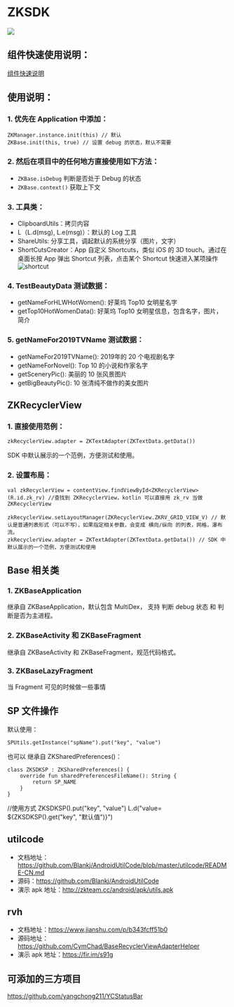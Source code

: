 # ZKSDK

[![](https://jitpack.io/v/ZhuoKeTeam/ZKSDK.svg)](https://jitpack.io/#ZhuoKeTeam/ZKSDK)

## 组件快速使用说明：

[组件快速说明](https://github.com/ZhuoKeTeam/ZKComponentDocument)

## 使用说明：

### 1. 优先在 Application 中添加：

```
ZKManager.instance.init(this) // 默认
ZKBase.init(this, true) // 设置 debug 的状态，默认不需要
```

### 2. 然后在项目中的任何地方直接使用如下方法：

- `ZKBase.isDebug`  判断是否处于 Debug 的状态
- `ZKBase.context()`  获取上下文

### 3. 工具类：

- ClipboardUtils：拷贝内容
- L（L.d(msg), L.e(msg)）：默认的 Log 工具
- ShareUtils: 分享工具，调起默认的系统分享（图片，文字）
- ShortCutsCreator：App 自定义 Shortcuts，类似 iOS 的 3D touch。通过在桌面长按 App 弹出 Shortcut 列表，点击某个 Shortcut 快速进入某项操作![shortcut](https://www.trinea.cn/wp-content/uploads/2016/11/android-shortcut.png)

### 4. TestBeautyData 测试数据：
- getNameForHLWHotWomen(): 好莱坞 Top10 女明星名字
- getTop10HotWomenData(): 好莱坞 Top10 女明星信息，包含名字，图片，简介

### 5. getNameFor2019TVName 测试数据：

- getNameFor2019TVName(): 2019年的 20 个电视剧名字
- getNameForNovel(): Top 10 的小说和作家名字
- getSceneryPic(): 美丽的 10 张风景图片
- getBigBeautyPic(): 10 张清纯不做作的美女图片

## ZKRecyclerView

### 1. 直接使用范例：

```
zkRecyclerView.adapter = ZKTextAdapter(ZKTextData.getData())
```

SDK 中默认展示的一个范例，方便测试和使用。

### 2. 设置布局：
```
val zkRecyclerView = contentView.findViewById<ZKRecyclerView>(R.id.zk_rv) //查找到 ZKRecyclerView，kotlin 可以直接用 zk_rv 当做 ZKRecyclerView

zkRecyclerView.setLayoutManager(ZKRecyclerView.ZKRV_GRID_VIEW_V) // 默认是普通列表形式（可以不写），如果指定相关参数，会变成 横向/纵向 的列表，网格，瀑布流。
zkRecyclerView.adapter = ZKTextAdapter(ZKTextData.getData()) // SDK 中默认展示的一个范例，方便测试和使用
```

## Base 相关类

### 1. ZKBaseApplication

继承自 ZKBaseApplication，默认包含 MultiDex， 支持 判断 debug 状态 和 判断是否为主进程。

### 2. ZKBaseActivity 和 ZKBaseFragment 

继承自 ZKBaseActivity 和 ZKBaseFragment，规范代码格式。

### 3. ZKBaseLazyFragment

当 Fragment 可见的时候做一些事情

## SP 文件操作

默认使用：
```
SPUtils.getInstance("spName").put("key", "value")
```
也可以 继承自 ZKSharedPreferences()：
```
class ZKSDKSP : ZKSharedPreferences() {
    override fun sharedPreferencesFileName(): String {
        return SP_NAME
    }
}

```

//使用方式
ZKSDKSP().put("key", "value")
L.d("value= ${ZKSDKSP().get("key", "默认值")}")

## utilcode

- 文档地址：https://github.com/Blankj/AndroidUtilCode/blob/master/utilcode/README-CN.md
- 源码：https://github.com/Blankj/AndroidUtilCode
- 演示 apk 地址：http://zkteam.cc/android/apk/utils.apk

## rvh

- 文档地址：https://www.jianshu.com/p/b343fcff51b0
- 源码地址：https://github.com/CymChad/BaseRecyclerViewAdapterHelper
- 演示 apk 地址：https://fir.im/s91g

## 可添加的三方项目

https://github.com/yangchong211/YCStatusBar


